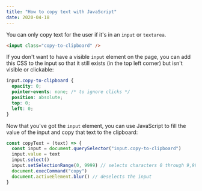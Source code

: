 ```yaml
---
title: "How to copy text with JavaScript"
date: 2020-04-18
---
```

You can only copy text for the user if it's in an `input` or `textarea`.

```html
<input class="copy-to-clipboard" />
```

If you don't want to have a visible `input` element on the page, you can add this CSS to the input so that it still exists (in the top left corner) but isn't visible or clickable:

```css
input.copy-to-clipboard {
  opacity: 0;
  pointer-events: none; /* to ignore clicks */
  position: absolute;
  top: 0;
  left: 0;
}
```

Now that you've got the `input` element, you can use JavaScript to fill the value of the input and copy that text to the clipboard:

```jsx
const copyText = (text) => {
  const input = document.querySelector("input.copy-to-clipboard")
  input.value = text
  input.select()
  input.setSelectionRange(0, 9999) // selects characters 0 through 9,999 in the input
  document.execCommand("copy")
  document.activeElement.blur() // deselects the input
}
```

